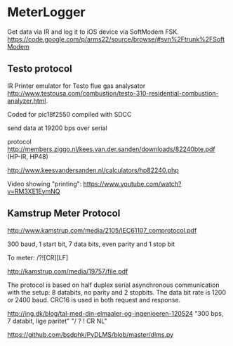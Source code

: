 MeterLogger
===========

Get data via IR and log it to iOS device via SoftModem FSK.
https://code.google.com/p/arms22/source/browse/#svn%2Ftrunk%2FSoftModem

Testo protocol
--------------
IR Printer emulator for Testo flue gas analysator <http://www.testousa.com/combustion/testo-310-residential-combustion-analyzer.html>.

Coded for pic18f2550 compiled with SDCC

send data at 19200 bps over serial

protocol http://members.ziggo.nl/kees.van.der.sanden/downloads/82240bte.pdf (HP-IR, HP48)

http://www.keesvandersanden.nl/calculators/hp82240.php

Video showing "printing": https://www.youtube.com/watch?v=RM3XE1EymNQ


Kamstrup Meter Protocol
-----------------------
http://www.kamstrup.com/media/2105/IEC61107_comprotocol.pdf

300 baud, 1 start bit, 7 data bits, even parity and 1 stop bit

To meter:
/?![CR][LF]

http://kamstrup.com/media/19757/file.pdf

The protocol is based on half duplex serial asynchronous communication with the setup: 8 databits, no parity and 2 stopbits. The data bit rate is 1200 or 2400 baud. CRC16 is used in both request and response.

http://ing.dk/blog/tal-med-din-elmaaler-og-ingenioeren-120524
"300 bps, 7 databit, lige paritet"
"/ ? ! CR NL"

https://github.com/bsdphk/PyDLMS/blob/master/dlms.py